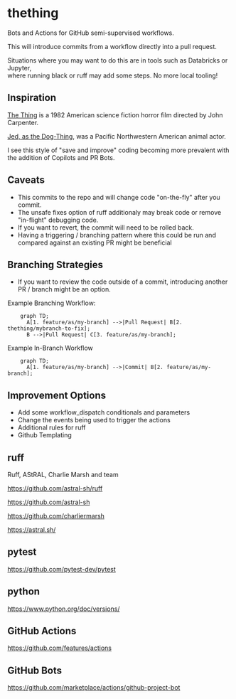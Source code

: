 # thething

Bots and Actions for GitHub semi-supervised workflows.

This will introduce commits from a workflow directly into a pull request.

Situations where you may want to do this are in tools such as Databricks or Jupyter,  
where running black or ruff may add some steps.  No more local tooling!

## Inspiration

[The Thing](https://en.wikipedia.org/wiki/The_Thing_(1982_film)) is a 1982 American science fiction horror film directed by John Carpenter.

[Jed, as the Dog-Thing](https://en.wikipedia.org/wiki/Jed_(wolfdog)), was a Pacific Northwestern American animal actor.

I  see this style of "save and improve" coding becoming more prevalent with the addition of Copilots and PR Bots.

## Caveats

- This commits to the repo and will change code "on-the-fly" after you commit.
- The unsafe fixes option of ruff additionaly may break code or remove "in-flight" debugging code.
- If you want to revert, the commit will need to be rolled back.
- Having a triggering / branching pattern where this could be run and compared against an existing PR might be beneficial

## Branching Strategies

- If you want to review the code outside of a commit, introducing another PR / branch might be an option.

Example Branching Workflow:

```mermaid
    graph TD;
      A[1. feature/as/my-branch] -->|Pull Request| B[2. thething/mybranch-to-fix];
      B -->|Pull Request| C[3. feature/as/my-branch];
```

Example In-Branch Workflow

```mermaid
    graph TD;
      A[1. feature/as/my-branch] -->|Commit| B[2. feature/as/my-branch];
```

## Improvement Options

- Add some workflow_dispatch conditionals and parameters
- Change the events being used to trigger the actions
- Additional rules for ruff
- Github Templating

## ruff

Ruff, AStRAL, Charlie Marsh and team

https://github.com/astral-sh/ruff

https://github.com/astral-sh

https://github.com/charliermarsh

https://astral.sh/

## pytest

https://github.com/pytest-dev/pytest

## python

https://www.python.org/doc/versions/

## GitHub Actions

https://github.com/features/actions

## GitHub Bots

https://github.com/marketplace/actions/github-project-bot

